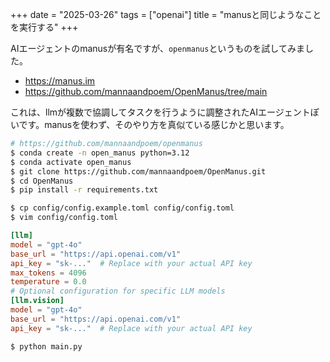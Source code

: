 +++
date = "2025-03-26"
tags = ["openai"]
title = "manusと同じようなことを実行する"
+++

AIエージェントのmanusが有名ですが、`openmanus`というものを試してみました。

- https://manus.im
- https://github.com/mannaandpoem/OpenManus/tree/main

これは、llmが複数で協調してタスクを行うように調整されたAIエージェントぽいです。manusを使わず、そのやり方を真似ている感じかと思います。

```sh
# https://github.com/mannaandpoem/openmanus
$ conda create -n open_manus python=3.12
$ conda activate open_manus
$ git clone https://github.com/mannaandpoem/OpenManus.git
$ cd OpenManus
$ pip install -r requirements.txt

$ cp config/config.example.toml config/config.toml
$ vim config/config.toml
```

```toml:config/config.toml
[llm]
model = "gpt-4o"
base_url = "https://api.openai.com/v1"
api_key = "sk-..."  # Replace with your actual API key
max_tokens = 4096
temperature = 0.0
# Optional configuration for specific LLM models
[llm.vision]
model = "gpt-4o"
base_url = "https://api.openai.com/v1"
api_key = "sk-..."  # Replace with your actual API key
```

```sh
$ python main.py
```
